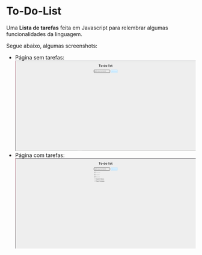 # To-Do-List

Uma **Lista de tarefas** feita em Javascript para relembrar algumas funcionalidades da linguagem.

Segue abaixo, algumas screenshots:

 - Página sem tarefas:
![Screenshot To-Do-List-1](./assets/img/print-1.png)
 - Página com tarefas:
![Screenshot To-Do-List-2](./assets/img/print-2.png)
